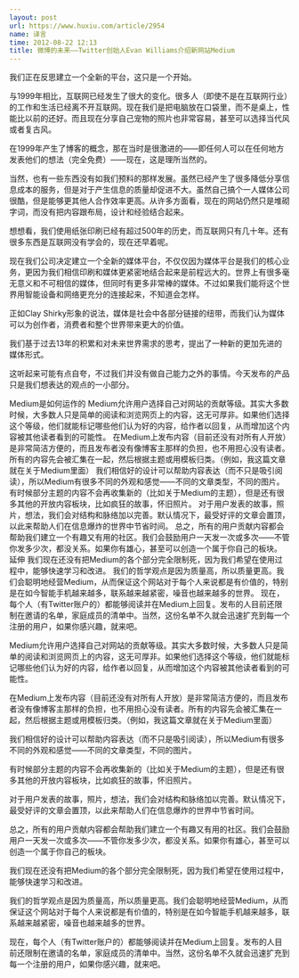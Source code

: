 ```yaml
---
layout: post
url: https://www.huxiu.com/article/2954
name: 译言
time: 2012-08-22 12:13
title: 微博的未来——Twitter创始人Evan Williams介绍新网站Medium
---
```

我们正在反思建立一个全新的平台，这只是一个开始。

与1999年相比，互联网已经发生了很大的变化。很多人（即使不是在互联网行业）的工作和生活已经离不开互联网。现在我们是把电脑放在口袋里，而不是桌上，性能比以前的还好。而且现在分享自己宠物的照片也非常容易，甚至可以选择当代风或者复古风。

在1999年产生了博客的概念，那在当时是很激进的——即任何人可以在任何地方发表他们的想法（完全免费）——现在，这是理所当然的。

当然，也有一些东西没有如我们预料的那样发展。虽然已经产生了很多降低分享信息成本的服务，但是对于产生信息的质量却促进不大。虽然自己搞个一人媒体公司很酷，但是能够更其他人合作效率更高。从许多方面看，现在的网站仍然只是堆砌字词，而没有把内容跟布局，设计和经验结合起来。

想想看，我们使用纸张印刷已经有超过500年的历史，而互联网只有几十年。还有很多东西是互联网没有学会的，现在还早着呢。

现在我们公司决定建立一个全新的媒体平台，不仅仅因为媒体平台是我们的核心业务，更因为我们相信印刷和媒体更紧密地结合起来是前程远大的。世界上有很多毫无意义和不可相信的媒体，但同时有更多非常棒的媒体。不过如果我们能将这个世界用智能设备和网络更充分的连接起来，不知道会怎样。

正如Clay Shirky形象的说法，媒体是社会中各部分链接的纽带，而我们认为媒体可以为创作者，消费者和整个世界带来更大的价值。

我们基于过去13年的积累和对未来世界需求的思考，提出了一种新的更加先进的媒体形式。

这听起来可能有点自夸，不过我们并没有做自己能力之外的事情。今天发布的产品只是我们想表达的观点的一小部分。

Medium是如何运作的 Medium允许用户选择自己对网站的贡献等级。其实大多数时候，大多数人只是简单的阅读和浏览网页上的内容，这无可厚非。如果他们选择这个等级，他们就能标记哪些他们认为好的内容，给作者以回复，从而增加这个内容被其他读者看到的可能性。 在Medium上发布内容（目前还没有对所有人开放）是非常简洁方便的，而且发布者没有像博客主那样的负担，也不用担心没有读者。所有的内容先会被汇集在一起，然后根据主题或用模板归类。（例如，我这篇文章就在关于Medium里面） 我们相信好的设计可以帮助内容表达（而不只是吸引阅读），所以Medium有很多不同的外观和感觉——不同的文章类型，不同的图片。 有时候部分主题的内容不会再收集新的（比如关于Medium的主题），但是还有很多其他的开放内容板块，比如疯狂的故事，怀旧照片。 对于用户发表的故事，照片，想法，我们会对结构和脉络加以完善。默认情况下，最受好评的文章会置顶，以此来帮助人们在信息爆炸的世界中节省时间。 总之，所有的用户贡献内容都会帮助我们建立一个有趣又有用的社区。我们会鼓励用户一天发一次或多次——不管你发多少次，都没关系。如果你有雄心，甚至可以创造一个属于你自己的板块。 延伸 我们现在还没有把Medium的各个部分完全限制死，因为我们希望在使用过程中，能够快速学习和改进。 我们的哲学观点是因为质量高，所以质量更高。我们会聪明地经营Medium，从而保证这个网站对于每个人来说都是有价值的，特别是在如今智能手机越来越多，联系越来越紧密，噪音也越来越多的世界。 现在，每个人（有Twitter账户的）都能够阅读并在Medium上回复。发布的人目前还限制在邀请的名单，家庭成员的清单中。当然，这份名单不久就会迅速扩充到每一个注册的用户，如果你感兴趣，就来吧。

Medium允许用户选择自己对网站的贡献等级。其实大多数时候，大多数人只是简单的阅读和浏览网页上的内容，这无可厚非。如果他们选择这个等级，他们就能标记哪些他们认为好的内容，给作者以回复，从而增加这个内容被其他读者看到的可能性。

在Medium上发布内容（目前还没有对所有人开放）是非常简洁方便的，而且发布者没有像博客主那样的负担，也不用担心没有读者。所有的内容先会被汇集在一起，然后根据主题或用模板归类。（例如，我这篇文章就在关于Medium里面）

我们相信好的设计可以帮助内容表达（而不只是吸引阅读），所以Medium有很多不同的外观和感觉——不同的文章类型，不同的图片。

有时候部分主题的内容不会再收集新的（比如关于Medium的主题），但是还有很多其他的开放内容板块，比如疯狂的故事，怀旧照片。

对于用户发表的故事，照片，想法，我们会对结构和脉络加以完善。默认情况下，最受好评的文章会置顶，以此来帮助人们在信息爆炸的世界中节省时间。

总之，所有的用户贡献内容都会帮助我们建立一个有趣又有用的社区。我们会鼓励用户一天发一次或多次——不管你发多少次，都没关系。如果你有雄心，甚至可以创造一个属于你自己的板块。

我们现在还没有把Medium的各个部分完全限制死，因为我们希望在使用过程中，能够快速学习和改进。

我们的哲学观点是因为质量高，所以质量更高。我们会聪明地经营Medium，从而保证这个网站对于每个人来说都是有价值的，特别是在如今智能手机越来越多，联系越来越紧密，噪音也越来越多的世界。

现在，每个人（有Twitter账户的）都能够阅读并在Medium上回复。发布的人目前还限制在邀请的名单，家庭成员的清单中。当然，这份名单不久就会迅速扩充到每一个注册的用户，如果你感兴趣，就来吧。

